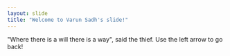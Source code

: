 ```yaml
---
layout: slide
title: "Welcome to Varun Sadh's slide!"
---
```

"Where there is a will there is a way", said the thief.
Use the left arrow to go back!

